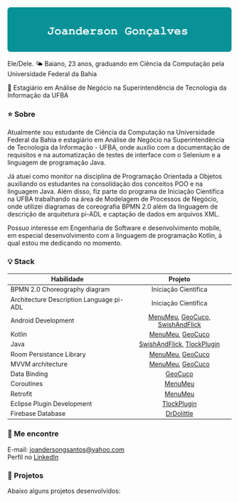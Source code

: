 <img src="/name_banner.png"  alt="Joanderson Gonçalves">


Ele/Dele. 🌤️ Baiano, 23 anos, graduando em Ciência da Computação pela Universidade Federal da Bahia  
  
  
🐞 Estagiário em Análise de Negócio na Superintendência de Tecnologia da Informação da UFBA  


### ⭐ Sobre
Atualmente sou estudante de Ciência da Computação na Universidade Federal da Bahia e estagiário em Análise de Negócio na Superintendência de Tecnologia da Informação - UFBA, onde auxilio com a documentação de requisitos e na automatização de testes de interface com o Selenium e a linguagem de programação Java.

Já atuei como monitor na disciplina de Programação Orientada a Objetos auxiliando os estudantes na consolidação dos conceitos POO e na linguagem Java. Além disso, fiz parte do programa de Iniciação Científica na UFBA trabalhando na área de Modelagem de Processos de Negócio, onde utilizei diagramas de coreografia BPMN 2.0 além da linguagem de descrição de arquitetura pi-ADL e captação de dados em arquivos XML.

Possuo interesse em Engenharia de Software e desenvolvimento mobile, em especial desenvolvimento com a linguagem de programação Kotlin, à qual estou me dedicando no momento.

### 💡 Stack
| Habilidade        | Projeto           |
| ------------- |:-------------:|
| BPMN 2.0 Choreography diagram | Iniciação Científica |
| Architecture Description Language pi-ADL | Iniciação Científica |
| Android Development | [MenuMeu][1], [GeoCuco][3], [SwishAndFlick][4] |
| Kotlin | [MenuMeu][1], [GeoCuco][3] |
| Java | [SwishAndFlick][4], [TlockPlugin][2] |
| Room Persistance Library | [MenuMeu][1], [GeoCuco][3] |
| MVVM architecture | [MenuMeu][1], [GeoCuco][3] |
| Data Binding | [GeoCuco][3] |
| Coroutines | [MenuMeu][1] |
| Retrofit | [MenuMeu][1] |
| Eclipse Plugin Development | [TlockPlugin][2] |
| Firebase Database | [DrDolittle][5]

[1]: https://github.com/JoandersonG/MenuMeu
[2]: https://github.com/JoandersonG/tlock-plugin-source
[3]: https://github.com/JoandersonG/GeoCuco
[4]: https://github.com/JoandersonG/swish-and-flick
[5]: https://github.com/JoandersonG/DrDolittleKotlinVersion


### 🔎 Me encontre
E-mail: <a href="mailto:joandersongsantos@yahoo.com">joandersongsantos@yahoo.com</a>
<br>
Perfil no <a href="https://www.linkedin.com/in/joanderson-gonçalves-1055351b9">LinkedIn</a>

### 📔 Projetos

Abaixo alguns projetos desenvolvidos:

